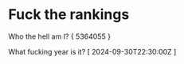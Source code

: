 # Fuck the rankings

Who the hell am I?
{ 5364055 }

What fucking year is it?
[ 2024-09-30T22:30:00Z ]
